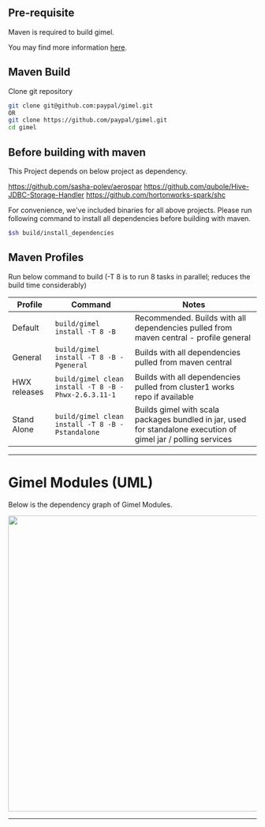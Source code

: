 

## Pre-requisite

Maven is required to build gimel.

You may find more information [here](https://maven.apache.org/index.html).

## Maven Build

Clone git repository
```bash
git clone git@github.com:paypal/gimel.git
OR
git clone https://github.com/paypal/gimel.git
cd gimel
```
## Before building with maven

This Project depends on below project as dependency.

https://github.com/sasha-polev/aerospar
https://github.com/qubole/Hive-JDBC-Storage-Handler
https://github.com/hortonworks-spark/shc

For convenience, we've included binaries for all above projects.
Please run following command to install all dependencies before building with maven.

```bash
$sh build/install_dependencies
```

## Maven Profiles

Run below command to build
(-T 8 is to run 8 tasks in parallel; reduces the build time considerably)

| Profile | Command | Notes |
| -------- | -------- | -------- |
| Default | ```build/gimel install -T 8 -B``` | Recommended. Builds with all dependencies pulled from maven central - profile general |
| General | ```build/gimel install -T 8 -B -Pgeneral``` | Builds with all dependencies pulled from maven central |
| HWX releases | ```build/gimel clean install -T 8 -B -Phwx-2.6.3.11-1``` | Builds with all dependencies pulled from cluster1 works repo if available |
| Stand Alone | ```build/gimel clean install -T 8 -B -Pstandalone``` | Builds gimel with scala packages bundled in jar, used for standalone execution of gimel jar / polling services |

--------------------------------------------------------------------------------------------------------------------


# Gimel Modules (UML)

Below is the dependency graph of Gimel Modules.

<img src="../../images/gimel-modules.png" width="800" height="600" />

--------------------------------------------------------------------------------------------------------------------
